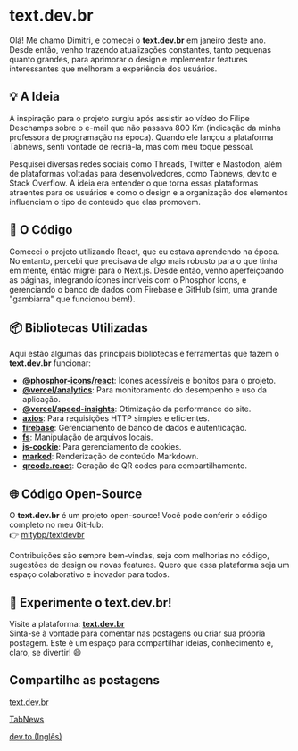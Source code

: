 # text.dev.br

Olá! Me chamo Dimitri, e comecei o **text.dev.br** em janeiro deste ano. Desde então, venho trazendo atualizações constantes, tanto pequenas quanto grandes, para aprimorar o design e implementar features interessantes que melhoram a experiência dos usuários.


## 💡 A Ideia

A inspiração para o projeto surgiu após assistir ao vídeo do Filipe Deschamps sobre o e-mail que não passava 800 Km (indicação da minha professora de programação na época). Quando ele lançou a plataforma Tabnews, senti vontade de recriá-la, mas com meu toque pessoal.

Pesquisei diversas redes sociais como Threads, Twitter e Mastodon, além de plataformas voltadas para desenvolvedores, como Tabnews, dev.to e Stack Overflow. A ideia era entender o que torna essas plataformas atraentes para os usuários e como o design e a organização dos elementos influenciam o tipo de conteúdo que elas promovem.


## 🚀 O Código

Comecei o projeto utilizando React, que eu estava aprendendo na época. No entanto, percebi que precisava de algo mais robusto para o que tinha em mente, então migrei para o Next.js. Desde então, venho aperfeiçoando as páginas, integrando ícones incríveis com o Phosphor Icons, e gerenciando o banco de dados com Firebase e GitHub (sim, uma grande "gambiarra" que funcionou bem!).


## 📦 Bibliotecas Utilizadas

Aqui estão algumas das principais bibliotecas e ferramentas que fazem o **text.dev.br** funcionar:

- **[@phosphor-icons/react](https://github.com/phosphor-icons/react)**: Ícones acessíveis e bonitos para o projeto.
- **[@vercel/analytics](https://vercel.com/analytics)**: Para monitoramento do desempenho e uso da aplicação.
- **[@vercel/speed-insights](https://vercel.com/speed-insights)**: Otimização da performance do site.
- **[axios](https://axios-http.com/)**: Para requisições HTTP simples e eficientes.
- **[firebase](https://firebase.google.com/)**: Gerenciamento de banco de dados e autenticação.
- **[fs](https://nodejs.org/api/fs.html)**: Manipulação de arquivos locais.
- **[js-cookie](https://github.com/js-cookie/js-cookie)**: Para gerenciamento de cookies.
- **[marked](https://marked.js.org/)**: Renderização de conteúdo Markdown.
- **[qrcode.react](https://github.com/zpao/qrcode.react)**: Geração de QR codes para compartilhamento.


## 🌐 Código Open-Source

O **text.dev.br** é um projeto open-source! Você pode conferir o código completo no meu GitHub:  
👉 [mitybp/textdevbr](https://github.com/mitybp/textdevbr)

Contribuições são sempre bem-vindas, seja com melhorias no código, sugestões de design ou novas features. Quero que essa plataforma seja um espaço colaborativo e inovador para todos.


## 🌟 Experimente o text.dev.br!

Visite a plataforma: **[text.dev.br](https://text.dev.br)**  
Sinta-se à vontade para comentar nas postagens ou criar sua própria postagem. Este é um espaço para compartilhar ideias, conhecimento e, claro, se divertir! 😄


## Compartilhe as postagens
[text.dev.br](https://text.dev.br/dimitri.pusch/mais-um-projeto-na-web-text-dev-br)

[TabNews](https://www.tabnews.com.br/mitybp/mais-um-projeto-na-web-text-dev-br)

[dev.to (Inglês)](https://dev.to/mitybp/another-web-project-textdevbr-5gpj/)